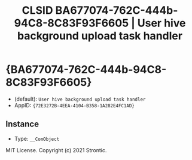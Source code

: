 ﻿---
title: "CLSID BA677074-762C-444b-94C8-8C83F93F6605 | User hive background upload task handler"
excerpt: What is COM-Object CLSID BA677074-762C-444b-94C8-8C83F93F6605?
---

# {BA677074-762C-444b-94C8-8C83F93F6605}

* (default): `User hive background upload task handler`
* AppID: `{72E3272B-4EEA-4104-B358-1A282E4FC1AD}`

## Instance

* Type: `__ComObject`

MIT License. Copyright (c) 2021 Strontic.



